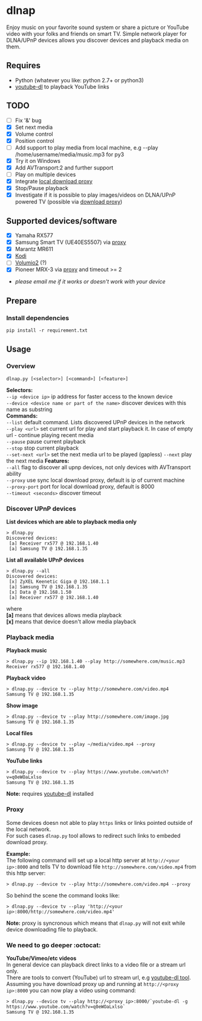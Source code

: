 # dlnap
Enjoy music on your favorite sound system or share a picture or YouTube video with your folks and friends on smart TV.
Simple network player for DLNA/UPnP devices allows you discover devices and playback media on them. 

## Requires
 * Python (whatever you like: python 2.7+ or python3)
 * [youtube-dl](https://github.com/rg3/youtube-dl) to playback YouTube links
 
## TODO
- [ ] Fix '&' bug
- [x] Set next media
- [x] Volume control
- [x] Position control
- [ ] Add support to play media from local machine, e.g --play /home/username/media/music.mp3 for py3
- [x] Try it on Windows
- [x] Add AVTransport:2 and further support
- [ ] Play on multiple devices
- [x] Integrate [local download proxy](#proxy)
- [x] Stop/Pause playback
- [x] Investigate if it is possible to play images/videos on DLNA/UPnP powered TV (possible via [download proxy](#proxy))
 
## Supported devices/software
 - [x] Yamaha RX577
 - [x] Samsung Smart TV (UE40ES5507) via [proxy](#proxy)
 - [x] Marantz MR611
 - [x] [Kodi](https://kodi.tv/)
 - [ ] [Volumio2](https://github.com/volumio/Volumio2) (?)
 - [x] Pioneer MRX-3 via [proxy](#proxy) and timeout >= 2
 * _please email me if it works or doesn't work with your device_

## Prepare
### Install dependencies
    pip install -r requirement.txt
 
## Usage
### Overview
```
dlnap.py [<selector>] [<command>] [<feature>]
```  
__Selectors:__  
```--ip <device ip>``` ip address for faster access to the known device  
```--device <device name or part of the name>``` discover devices with this name as substring  
__Commands:__  
```--list``` default command. Lists discovered UPnP devices in the network  
```--play <url>``` set current url for play and start playback it. In case of empty url - continue playing recent media  
```--pause``` pause current playback  
```--stop``` stop current playback  
```--set-next <url>``` set the next media url to be played (gapless)
```--next``` play the next media
__Features:__  
```--all``` flag to discover all upnp devices, not only devices with AVTransport ability  
```--proxy``` use sync local download proxy, default is ip of current machine  
```--proxy-port``` port for local download proxy, default is 8000  
```--timeout <seconds>``` discover timeout  

### Discover UPnP devices
**List devices which are able to playback media only**
```
> dlnap.py
Discovered devices:
 [a] Receiver rx577 @ 192.168.1.40
 [a] Samsung TV @ 192.168.1.35
```

**List all available UPnP devices**
```
> dlnap.py --all
Discovered devices:
 [x] ZyXEL Keenetic Giga @ 192.168.1.1
 [a] Samsung TV @ 192.168.1.35
 [x] Data @ 192.168.1.50
 [a] Receiver rx577 @ 192.168.1.40
```  
where  
**[a]** means that devices allows media playback  
**[x]** means that device doesn't allow media playback  


### Playback media
**Playback music**
```
> dlnap.py --ip 192.168.1.40 --play http://somewhere.com/music.mp3
Receiver rx577 @ 192.168.1.40
```  
**Playback video**
```
> dlnap.py --device tv --play http://somewhere.com/video.mp4
Samsung TV @ 192.168.1.35
```
**Show image**
```
> dlnap.py --device tv --play http://somewhere.com/image.jpg
Samsung TV @ 192.168.1.35
```
**Local files**
```
> dlnap.py --device tv --play ~/media/video.mp4 --proxy
Samsung TV @ 192.168.1.35
```

**YouTube links**
```
> dlnap.py --device tv --play https://www.youtube.com/watch?v=q0eWOaLxlso
Samsung TV @ 192.168.1.35
```
**Note:** requires [youtube-dl](https://github.com/rg3/youtube-dl) installed

### Proxy
Some devices doesn not able to play ```https``` links or links pointed outside of the local network.  
For such cases ```dlnap.py``` tool allows to redirect such links to embeded download proxy.  

__Example:__  
The following command will set up a local http server at ```http://<your ip>:8000``` and tells TV to download file ```http://somewhere.com/video.mp4``` from this http server:  
```
> dlnap.py --device tv --play http://somewhere.com/video.mp4 --proxy
```

So behind the scene the command looks like:  
```
> dlnap.py --device tv --play 'http://<your ip>:8000/http://somewhere.com/video.mp4'
```
**Note:** proxy is syncronous which means that ```dlnap.py``` will not exit while device downloading file to playback.

### We need to go deeper :octocat:
**YouTube/Vimeo/etc videos**  
In general device can playback direct links to a video file or a stream url only.  
There are tools to convert (YouTube) url to stream url, e.g [youtube-dl tool](https://github.com/rg3/youtube-dl).  
Assuming you have download proxy up and running at ```http://<proxy ip>:8000``` you can now play a video using command:  
```
> dlnap.py --device tv --play http://<proxy ip>:8000/`youtube-dl -g https://www.youtube.com/watch?v=q0eWOaLxlso`
Samsung TV @ 192.168.1.35
```
